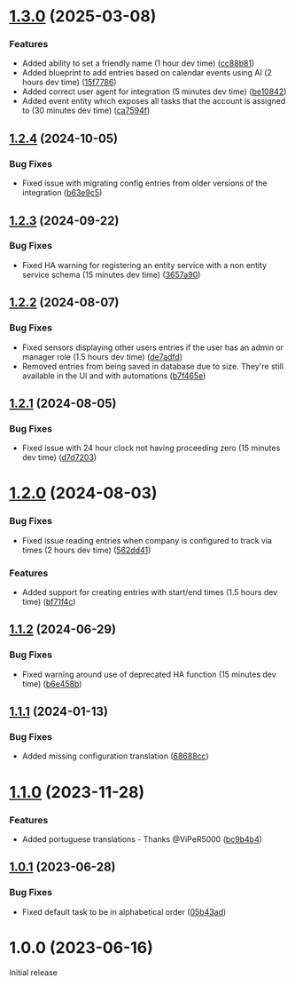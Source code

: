 # [1.3.0](https://github.com/BottlecapDave/HomeAssistant-HarvestTimeTracker/compare/v1.2.4...v1.3.0) (2025-03-08)


### Features

* Added ability to set a friendly name (1 hour dev time) ([cc88b81](https://github.com/BottlecapDave/HomeAssistant-HarvestTimeTracker/commit/cc88b812a5eb37afc874ff5012bdb23e73d14794))
* Added blueprint to add entries based on calendar events using AI (2 hours dev time) ([15f7786](https://github.com/BottlecapDave/HomeAssistant-HarvestTimeTracker/commit/15f77865f4c03a8f6e04604199530eb1dbfeb676))
* Added correct user agent for integration (5 minutes dev time) ([be10842](https://github.com/BottlecapDave/HomeAssistant-HarvestTimeTracker/commit/be1084265653709a0ba81059e4806a0a6af8517c))
* Added event entity which exposes all tasks that the account is assigned to (30 minutes dev time) ([ca7594f](https://github.com/BottlecapDave/HomeAssistant-HarvestTimeTracker/commit/ca7594f150b20631ea6ada1bc1d518cfe4d55f1f))

## [1.2.4](https://github.com/BottlecapDave/HomeAssistant-HarvestTimeTracker/compare/v1.2.3...v1.2.4) (2024-10-05)


### Bug Fixes

* Fixed issue with migrating config entries from older versions of the integration ([b63e9c5](https://github.com/BottlecapDave/HomeAssistant-HarvestTimeTracker/commit/b63e9c5f4058f3775a0ce7448f95e5389f7c635c))

## [1.2.3](https://github.com/BottlecapDave/HomeAssistant-HarvestTimeTracker/compare/v1.2.2...v1.2.3) (2024-09-22)


### Bug Fixes

* Fixed HA warning for registering an entity service with a non entity service schema (15 minutes dev time) ([3657a90](https://github.com/BottlecapDave/HomeAssistant-HarvestTimeTracker/commit/3657a9093ad08ed482a03289b38b0fcd09bffe00))

## [1.2.2](https://github.com/BottlecapDave/HomeAssistant-HarvestTimeTracker/compare/v1.2.1...v1.2.2) (2024-08-07)


### Bug Fixes

* Fixed sensors displaying other users entries if the user has an admin or manager role (1.5 hours dev time) ([de7adfd](https://github.com/BottlecapDave/HomeAssistant-HarvestTimeTracker/commit/de7adfd3af031f55ae37beca86029871188f14a5))
* Removed entries from being saved in database due to size. They're still available in the UI and with automations ([b7f465e](https://github.com/BottlecapDave/HomeAssistant-HarvestTimeTracker/commit/b7f465e019eefb34d8f239193c71ccd06b04611c))

## [1.2.1](https://github.com/BottlecapDave/HomeAssistant-HarvestTimeTracker/compare/v1.2.0...v1.2.1) (2024-08-05)


### Bug Fixes

* Fixed issue with 24 hour clock not having proceeding zero (15 minutes dev time) ([d7d7203](https://github.com/BottlecapDave/HomeAssistant-HarvestTimeTracker/commit/d7d72033773588f8ac5700c9a414914cc435cfea))

# [1.2.0](https://github.com/BottlecapDave/HomeAssistant-HarvestTimeTracker/compare/v1.1.2...v1.2.0) (2024-08-03)


### Bug Fixes

* Fixed issue reading entries when company is configured to track via times (2 hours dev time) ([562dd41](https://github.com/BottlecapDave/HomeAssistant-HarvestTimeTracker/commit/562dd413072d0da85b609f7b0fb9a280ff680ff8))


### Features

* Added support for creating entries with start/end times (1.5 hours dev time) ([bf71f4c](https://github.com/BottlecapDave/HomeAssistant-HarvestTimeTracker/commit/bf71f4ca63306799c58c663152470d15d9b7e9ea))

## [1.1.2](https://github.com/BottlecapDave/HomeAssistant-HarvestTimeTracker/compare/v1.1.1...v1.1.2) (2024-06-29)


### Bug Fixes

* Fixed warning around use of deprecated HA function (15 minutes dev time) ([b6e458b](https://github.com/BottlecapDave/HomeAssistant-HarvestTimeTracker/commit/b6e458b14e0613cd4c853661de6a13aa39f5a34a))

## [1.1.1](https://github.com/BottlecapDave/HomeAssistant-HarvestTimeTracker/compare/v1.1.0...v1.1.1) (2024-01-13)


### Bug Fixes

* Added missing configuration translation ([68688cc](https://github.com/BottlecapDave/HomeAssistant-HarvestTimeTracker/commit/68688cc54625af684c98540df538cd659125ffc6))

# [1.1.0](https://github.com/BottlecapDave/HomeAssistant-HarvestTimeTracker/compare/v1.0.1...v1.1.0) (2023-11-28)


### Features

* Added portuguese translations - Thanks @ViPeR5000 ([bc9b4b4](https://github.com/BottlecapDave/HomeAssistant-HarvestTimeTracker/commit/bc9b4b43840487b376cc65de410925c005106732))

## [1.0.1](https://github.com/BottlecapDave/HomeAssistant-HarvestTimeTracker/compare/v1.0.0...v1.0.1) (2023-06-28)


### Bug Fixes

* Fixed default task to be in alphabetical order ([05b43ad](https://github.com/BottlecapDave/HomeAssistant-HarvestTimeTracker/commit/05b43adfaba9ab00bb2a605d634fe4d70929a641))

# 1.0.0 (2023-06-16)

Initial release

